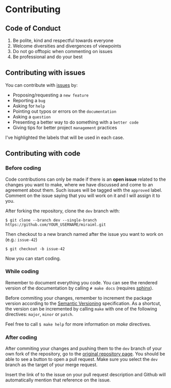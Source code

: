 # Contributing

## Code of Conduct

1. Be polite, kind and respectful towards everyone
2. Welcome diversities and divergences of viewpoints
3. Do not go offtopic when commenting on issues
4. Be professional and do your best

## Contributing with issues

You can contribute with [issues][issues] by:

- Proposing/requesting a `new feature`
- Reporting a `bug`
- Asking for `help`
- Pointing out typos or errors on the `documentation`
- Asking a `question`
- Presenting a better way to do something with a `better code`
- Giving tips for better project `management` practices

I've highlighted the labels that will be used in each case.

## Contributing with code

### Before coding

Code contributions can only be made if there is an **open issue** related to the
changes you want to make, where we have discussed and come to an agreement about
them. Such issues will be tagged with the `approved` label. Comment on the issue
saying that you will work on it and I will assign it to you.

After forking the repository, clone the `dev` branch with:

```
$ git clone --branch dev --single-branch https://github.com/YOUR_USERNAME/miraiml.git
```

Then checkout to a new branch named after the issue you want to work on (e.g.:
`issue-42`)

```
$ git checkout -b issue-42
```

Now you can start coding.

### While coding

Remember to document everything you code. You can see the rendered version of the
documentation by calling `# make docs` (requires [sphinx][sphinx]).

Before commiting your changes, remember to increment the package version according
to the [Semantic Versioning][semver] specification. As a shortcut, the version can
be incremented by calling `make` with one of the following directives: `major`,
`minor` or `patch`.

Feel free to call `$ make help` for more information on *make* directives.

### After coding

After commiting your changes and pushing them to the `dev` branch of your own fork
of the repository, go to the [original repository page][repo]. You should be able
to see a button to open a pull request. Make sure you select the `dev` branch as
the target of your merge request.

Insert the link of to the issue on your pull request description and Github will
automatically mention that reference on the issue.

[issues]: https://github.com/arthurpaulino/miraiml/issues
[pep8]: https://www.python.org/dev/peps/pep-0008/
[sphinx]: https://pypi.org/project/Sphinx/
[semver]: https://semver.org/
[repo]: https://github.com/arthurpaulino/miraiml
